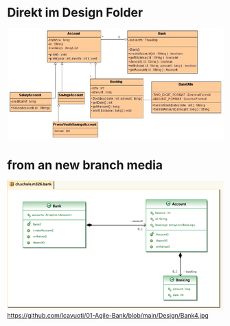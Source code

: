 
# Direkt im Design Folder



![Alt-Text](https://github.com/lcavuoti/01-Agile-Bank/blob/main/Design/Bank4.jpg)

# from an new branch media

![Alt-Text](https://github.com/lcavuoti/01-Agile-Bank/blob/media/bank_1_klassendiagramm.png)
https://github.com/lcavuoti/01-Agile-Bank/blob/main/Design/Bank4.jpg
